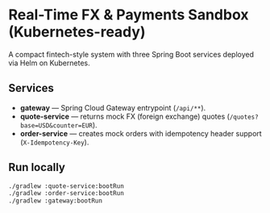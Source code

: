 # Real-Time FX & Payments Sandbox (Kubernetes-ready)

A compact fintech-style system with three Spring Boot services deployed via Helm on Kubernetes.

## Services
- **gateway** — Spring Cloud Gateway entrypoint (`/api/**`).
- **quote-service** — returns mock FX (foreign exchange) quotes (`/quotes?base=USD&counter=EUR`).
- **order-service** — creates mock orders with idempotency header support (`X-Idempotency-Key`).

## Run locally
```bash
./gradlew :quote-service:bootRun
./gradlew :order-service:bootRun
./gradlew :gateway:bootRun
```
